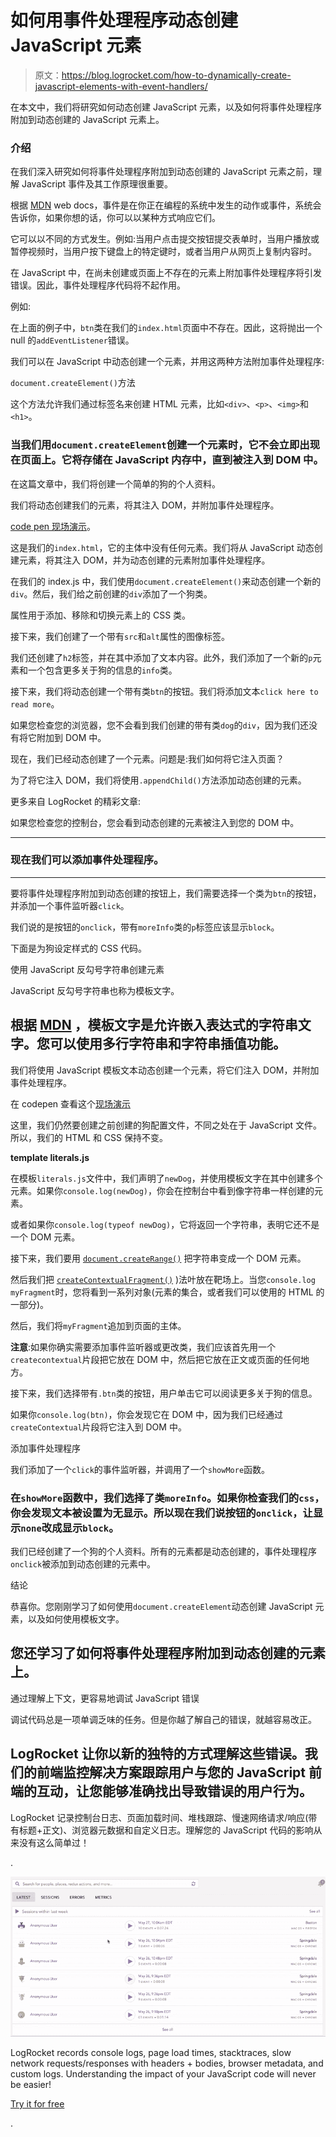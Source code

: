 # 如何用事件处理程序动态创建 JavaScript 元素

> 原文：<https://blog.logrocket.com/how-to-dynamically-create-javascript-elements-with-event-handlers/>

在本文中，我们将研究如何动态创建 JavaScript 元素，以及如何将事件处理程序附加到动态创建的 JavaScript 元素上。

### 介绍

在我们深入研究如何将事件处理程序附加到动态创建的 JavaScript 元素之前，理解 JavaScript 事件及其工作原理很重要。

根据 [MDN](https://developer.mozilla.org/en-US/docs/Learn/JavaScript/Building_blocks/Event) web docs，事件是在你正在编程的系统中发生的动作或事件，系统会告诉你，如果你想的话，你可以以某种方式响应它们。

它可以以不同的方式发生。例如:当用户点击提交按钮提交表单时，当用户播放或暂停视频时，当用户按下键盘上的特定键时，或者当用户从网页上复制内容时。

在 JavaScript 中，在尚未创建或页面上不存在的元素上附加事件处理程序将引发错误。因此，事件处理程序代码将不起作用。

例如:

在上面的例子中，`btn`类在我们的`index.html`页面中不存在。因此，这将抛出一个 null 的`addEventListener`错误。

我们可以在 JavaScript 中动态创建一个元素，并用这两种方法附加事件处理程序:

`document.createElement()`方法

这个方法允许我们通过标签名来创建 HTML 元素，比如`<div>`、`<p>`、`<img>`和`<h1>`。

### 当我们用`document.createElement`创建一个元素时，它不会立即出现在页面上。它将存储在 JavaScript 内存中，直到被注入到 DOM 中。

在这篇文章中，我们将创建一个简单的狗的个人资料。

我们将动态创建我们的元素，将其注入 DOM，并附加事件处理程序。

[code pen 现场演示](https://codepen.io/amycruz/pen/MWyxaZd)。

这是我们的`index.html`，它的主体中没有任何元素。我们将从 JavaScript 动态创建元素，将其注入 DOM，并为动态创建的元素附加事件处理程序。

在我们的 index.js 中，我们使用`document.createElement()`来动态创建一个新的`div`。然后，我们给之前创建的`div`添加了一个狗类。

属性用于添加、移除和切换元素上的 CSS 类。

接下来，我们创建了一个带有`src`和`alt`属性的图像标签。

我们还创建了`h2`标签，并在其中添加了文本内容。此外，我们添加了一个新的`p`元素和一个包含更多关于狗的信息的`info`类。

接下来，我们将动态创建一个带有类`btn`的按钮。我们将添加文本`click here to read more`。

如果您检查您的浏览器，您不会看到我们创建的带有类`dog`的`div`，因为我们还没有将它附加到 DOM 中。

现在，我们已经动态创建了一个元素。问题是:我们如何将它注入页面？

为了将它注入 DOM，我们将使用`.appendChild()`方法添加动态创建的元素。

更多来自 LogRocket 的精彩文章:

如果您检查您的控制台，您会看到动态创建的元素被注入到您的 DOM 中。

* * *

### 现在我们可以添加事件处理程序。

* * *

要将事件处理程序附加到动态创建的按钮上，我们需要选择一个类为`btn`的按钮，并添加一个事件监听器`click`。

我们说的是按钮的`onclick`，带有`moreInfo`类的`p`标签应该显示`block`。

下面是为狗设定样式的 CSS 代码。

使用 JavaScript 反勾号字符串创建元素

JavaScript 反勾号字符串也称为模板文字。

## 根据 [MDN](https://developer.mozilla.org/en-US/docs/Web/JavaScript/Reference/Template_literals) ，模板文字是允许嵌入表达式的字符串文字。您可以使用多行字符串和字符串插值功能。

我们将使用 JavaScript 模板文本动态创建一个元素，将它们注入 DOM，并附加事件处理程序。

在 codepen 查看这个[现场演示](https://codepen.io/amycruz/pen/KKzErrr)

这里，我们仍然要创建之前创建的狗配置文件，不同之处在于 JavaScript 文件。所以，我们的 HTML 和 CSS 保持不变。

**template literals.js**

在模板`literals.js`文件中，我们声明了`newDog`，并使用模板文字在其中创建多个元素。如果你`console.log(newDog)`，你会在控制台中看到像字符串一样创建的元素。

或者如果你`console.log(typeof newDog)`，它将返回一个字符串，表明它还不是一个 DOM 元素。

接下来，我们要用 [`document.createRange()`](https://developer.mozilla.org/en-US/docs/Web/API/Document/createRange) 把字符串变成一个 DOM 元素。

然后我们把 [`createContextualFragment()`](https://developer.mozilla.org/en-US/docs/Web/API/Range/createContextualFragment) )法叶放在靶场上。当您`console.log myFragment`时，您将看到一系列对象(元素的集合，或者我们可以使用的 HTML 的一部分)。

然后，我们将`myFragment`追加到页面的主体。

**注意**:如果你确实需要添加事件监听器或更改类，我们应该首先用一个`createcontextual`片段把它放在 DOM 中，然后把它放在正文或页面的任何地方。

接下来，我们选择带有`.btn`类的按钮，用户单击它可以阅读更多关于狗的信息。

如果你`console.log(btn)`，你会发现它在 DOM 中，因为我们已经通过`createContextual`片段将它注入到 DOM 中。

添加事件处理程序

我们添加了一个`click`的事件监听器，并调用了一个`showMore`函数。

### 在`showMore`函数中，我们选择了类`moreInfo`。如果你检查我们的`css`，你会发现文本被设置为无显示。所以现在我们说按钮的`onclick`，让显示`none`改成显示`block`。

我们已经创建了一个狗的个人资料。所有的元素都是动态创建的，事件处理程序`onclick`被添加到动态创建的元素中。

结论

恭喜你。您刚刚学习了如何使用`document.createElement`动态创建 JavaScript 元素，以及如何使用模板文字。

## 您还学习了如何将事件处理程序附加到动态创建的元素上。

通过理解上下文，更容易地调试 JavaScript 错误

调试代码总是一项单调乏味的任务。但是你越了解自己的错误，就越容易改正。

## LogRocket 让你以新的独特的方式理解这些错误。我们的前端监控解决方案跟踪用户与您的 JavaScript 前端的互动，让您能够准确找出导致错误的用户行为。

LogRocket 记录控制台日志、页面加载时间、堆栈跟踪、慢速网络请求/响应(带有标题+正文)、浏览器元数据和自定义日志。理解您的 JavaScript 代码的影响从来没有这么简单过！

.

[![LogRocket Dashboard Free Trial Banner](img/cbfed9be3defcb505e662574769a7636.png)](https://lp.logrocket.com/blg/javascript-signup)

LogRocket records console logs, page load times, stacktraces, slow network requests/responses with headers + bodies, browser metadata, and custom logs. Understanding the impact of your JavaScript code will never be easier!

[Try it for free](https://lp.logrocket.com/blg/javascript-signup)

.